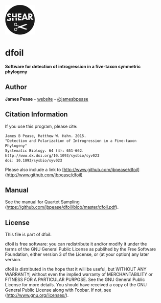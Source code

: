 ![logo](https://github.com/jbpease/shear/blob/master/doc/icon.png)

# dfoil

**Software for detection of introgression in a five-taxon symmetric phylogeny** 

## Author

**James Pease** - [website](http://jbpease.github.io) - [@jamesbpease](http://www.twitter.com/jamesbpease/)

## Citation Information

If you use this program, please cite:
```
James B Pease, Matthew W. Hahn. 2015.
"Detection and Polarization of Introgression in a Five-taxon Phylogeny" 
Systematic Biology. 64 (4): 651-662.
http://www.dx.doi.org/10.1093/sysbio/syv023
doi: 10.1093/sysbio/syv023
```

Please also include a link to [http://www.github.com/jbpease/dfoil](http://www.github.com/jbpease/dfoil)

## Manual

See the manual for Quartet Sampling (https://github.com/jbpease/dfoil/blob/master/dfoil.pdf).

## License

This file is part of dfoil.

dfoil is free software: you can redistribute it and/or modify it under the terms of the GNU General Public License as publihed by the Free Software Foundation, either version 3 of the License, or (at your option) any later version.

dfoil is distributed in the hope that it will be useful, but WITHOUT ANY WARRANTY; without even the implied warranty of MERCHANTABILITY or FITNESS FOR A PARTICULAR PURPOSE.  See the GNU General Public License for more details. You should have received a copy of the GNU General Public License along with Foobar.  If not, see (http://www.gnu.org/licenses/).
